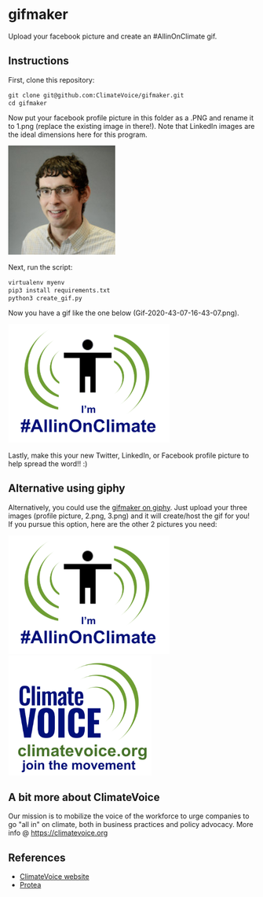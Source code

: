 # gifmaker
Upload your facebook picture and create an #AllinOnClimate gif.

## Instructions

First, clone this repository:

```
git clone git@github.com:ClimateVoice/gifmaker.git
cd gifmaker
```

Now put your facebook profile picture in this folder as a .PNG and rename it to 1.png (replace the existing image in there!). Note that LinkedIn images are the ideal dimensions here for this program.

![](https://github.com/ClimateVoice/gifmaker/blob/master/1.png)

Next, run the script:

```
virtualenv myenv
pip3 install requirements.txt
python3 create_gif.py
```

Now you have a gif like the one below (Gif-2020-43-07-16-43-07.png).

![](https://github.com/ClimateVoice/gifmaker/blob/master/Gif-2020-43-07-16-43-07.gif?raw=true)

Lastly, make this your new Twitter, LinkedIn, or Facebook profile picture to help spread the word!! :)

## Alternative using giphy

Alternatively, you could use the [gifmaker on giphy](https://giphy.com/create/gifmaker). Just upload your three images (profile picture, 2.png, 3.png) and it will create/host the gif for you! If you pursue this option, here are the other 2 pictures you need:

![](https://github.com/ClimateVoice/gifmaker/blob/master/2.png)
![](https://github.com/ClimateVoice/gifmaker/blob/master/3.png)

## A bit more about ClimateVoice
Our mission is to mobilize the voice of the workforce to urge companies to go "all in" on climate, both in business practices and policy advocacy. More info @ https://climatevoice.org 

## References
* [ClimateVoice website](https://climatevoice.org)
* [Protea](http://protea.earth)
